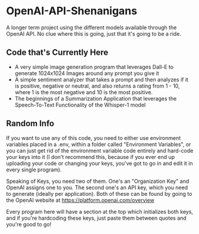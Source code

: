 # OpenAI-API-Shenanigans
A longer term project using the different models available through the OpenAI API. No clue where this is going, just that it's going to be a ride.

## Code that's Currently Here
- A very simple image generation program that leverages Dall-E to generate 1024x1024 Images around any prompt you give it
- A simple sentiment analyzer that takes a prompt and then analyzes if it is positive, negative or neutral, and also returns a rating from 1 - 10, where 1 is the most negative and 10 is the most positive.
- The beginnings of a Summarization Application that leverages the Speech-To-Text Functionality of the Whisper-1 model

## Random Info
If you want to use any of this code, you need to either use environment variables placed in a .env, within a folder called "Environment Variables", or you can just get rid of the environment variable code entirely and hard-code your keys into it (I don't recommend this, because if you ever end up uploading your code or changing your keys, you've got to go in and edit it in every single program).

Speaking of Keys, you need two of them. One's an "Organization Key" and OpenAI assigns one to you. The second one's an API key, which you need to generate (ideally per application). Both of these can be found by going to the OpenAI website at <https://platform.openai.com/overview>

Every program here will have a section at the top which initializes both keys, and if you're hardcoding these keys, just paste them between quotes and you're good to go!
